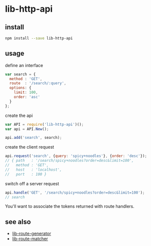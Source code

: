 # lib-http-api

## install

```bash
npm install --save lib-http-api
```

## usage

define an interface

```javascript
var search = {
  method : 'GET',
  route  : '/search/:query',
  options: {
    limit: 100,
    order: 'asc'
  }
};
```

create the api

```javascript
var API = require('lib-http-api')();
var api = API.New();

api.add('search', search);
```

create the client request

```javascript
api.request('search', {query: 'spicy+noodles'}, {order: 'desc'});
// { path   : '/search/spicy+noodles?order=desc&limit=100',
//   method : 'GET',
//   host   : 'localhost',
//   port   : 100 }
```

switch off a server request

```javascript
api.handle('GET', '/search/spicy+noodles?order=desc&limit=100');
// search
```

You'll want to associate the tokens returned with route handlers.

## see also

- [lib-route-generator](https://github.com/groundwater/node-lib-route-generator)
- [lib-route-matcher](https://github.com/groundwater/node-lib-route-matcher)
